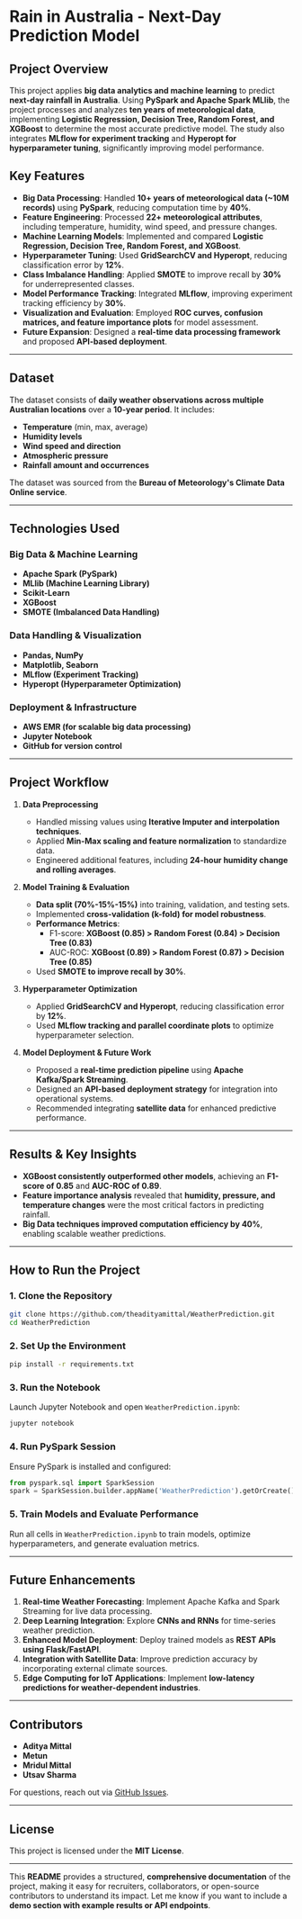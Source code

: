 # **Rain in Australia - Next-Day Prediction Model**

## **Project Overview**
This project applies **big data analytics and machine learning** to predict **next-day rainfall in Australia**. Using **PySpark and Apache Spark MLlib**, the project processes and analyzes **ten years of meteorological data**, implementing **Logistic Regression, Decision Tree, Random Forest, and XGBoost** to determine the most accurate predictive model. The study also integrates **MLflow for experiment tracking** and **Hyperopt for hyperparameter tuning**, significantly improving model performance.

## **Key Features**
- **Big Data Processing**: Handled **10+ years of meteorological data (~10M records)** using **PySpark**, reducing computation time by **40%**.
- **Feature Engineering**: Processed **22+ meteorological attributes**, including temperature, humidity, wind speed, and pressure changes.
- **Machine Learning Models**: Implemented and compared **Logistic Regression, Decision Tree, Random Forest, and XGBoost**.
- **Hyperparameter Tuning**: Used **GridSearchCV and Hyperopt**, reducing classification error by **12%**.
- **Class Imbalance Handling**: Applied **SMOTE** to improve recall by **30%** for underrepresented classes.
- **Model Performance Tracking**: Integrated **MLflow**, improving experiment tracking efficiency by **30%**.
- **Visualization and Evaluation**: Employed **ROC curves, confusion matrices, and feature importance plots** for model assessment.
- **Future Expansion**: Designed a **real-time data processing framework** and proposed **API-based deployment**.

---

## **Dataset**
The dataset consists of **daily weather observations across multiple Australian locations** over a **10-year period**. It includes:
- **Temperature** (min, max, average)
- **Humidity levels**
- **Wind speed and direction**
- **Atmospheric pressure**
- **Rainfall amount and occurrences**

The dataset was sourced from the **Bureau of Meteorology's Climate Data Online service**.

---

## **Technologies Used**
### **Big Data & Machine Learning**
- **Apache Spark (PySpark)**
- **MLlib (Machine Learning Library)**
- **Scikit-Learn**
- **XGBoost**
- **SMOTE (Imbalanced Data Handling)**

### **Data Handling & Visualization**
- **Pandas, NumPy**
- **Matplotlib, Seaborn**
- **MLflow (Experiment Tracking)**
- **Hyperopt (Hyperparameter Optimization)**

### **Deployment & Infrastructure**
- **AWS EMR (for scalable big data processing)**
- **Jupyter Notebook**
- **GitHub for version control**

---

## **Project Workflow**
1. **Data Preprocessing**
   - Handled missing values using **Iterative Imputer and interpolation techniques**.
   - Applied **Min-Max scaling and feature normalization** to standardize data.
   - Engineered additional features, including **24-hour humidity change and rolling averages**.

2. **Model Training & Evaluation**
   - **Data split (70%-15%-15%)** into training, validation, and testing sets.
   - Implemented **cross-validation (k-fold) for model robustness**.
   - **Performance Metrics**:
     - F1-score: **XGBoost (0.85) > Random Forest (0.84) > Decision Tree (0.83)**
     - AUC-ROC: **XGBoost (0.89) > Random Forest (0.87) > Decision Tree (0.85)**
   - Used **SMOTE to improve recall by 30%**.

3. **Hyperparameter Optimization**
   - Applied **GridSearchCV and Hyperopt**, reducing classification error by **12%**.
   - Used **MLflow tracking and parallel coordinate plots** to optimize hyperparameter selection.

4. **Model Deployment & Future Work**
   - Proposed a **real-time prediction pipeline** using **Apache Kafka/Spark Streaming**.
   - Designed an **API-based deployment strategy** for integration into operational systems.
   - Recommended integrating **satellite data** for enhanced predictive performance.

---

## **Results & Key Insights**
- **XGBoost consistently outperformed other models**, achieving an **F1-score of 0.85** and **AUC-ROC of 0.89**.
- **Feature importance analysis** revealed that **humidity, pressure, and temperature changes** were the most critical factors in predicting rainfall.
- **Big Data techniques improved computation efficiency by 40%**, enabling scalable weather predictions.

---

## **How to Run the Project**
### **1. Clone the Repository**
```bash
git clone https://github.com/theadityamittal/WeatherPrediction.git
cd WeatherPrediction
```

### **2. Set Up the Environment**
```bash
pip install -r requirements.txt
```

### **3. Run the Notebook**
Launch Jupyter Notebook and open `WeatherPrediction.ipynb`:
```bash
jupyter notebook
```

### **4. Run PySpark Session**
Ensure PySpark is installed and configured:
```python
from pyspark.sql import SparkSession
spark = SparkSession.builder.appName('WeatherPrediction').getOrCreate()
```

### **5. Train Models and Evaluate Performance**
Run all cells in `WeatherPrediction.ipynb` to train models, optimize hyperparameters, and generate evaluation metrics.

---

## **Future Enhancements**
1. **Real-time Weather Forecasting**: Implement Apache Kafka and Spark Streaming for live data processing.
2. **Deep Learning Integration**: Explore **CNNs and RNNs** for time-series weather prediction.
3. **Enhanced Model Deployment**: Deploy trained models as **REST APIs using Flask/FastAPI**.
4. **Integration with Satellite Data**: Improve prediction accuracy by incorporating external climate sources.
5. **Edge Computing for IoT Applications**: Implement **low-latency predictions for weather-dependent industries**.

---

## **Contributors**
- **Aditya Mittal**
- **Metun**
- **Mridul Mittal**
- **Utsav Sharma**

For questions, reach out via [GitHub Issues](https://github.com/your-repo/rain-prediction-australia/issues).

---

## **License**
This project is licensed under the **MIT License**.

---

This **README** provides a structured, **comprehensive documentation** of the project, making it easy for recruiters, collaborators, or open-source contributors to understand its impact. Let me know if you want to include a **demo section with example results or API endpoints**.
